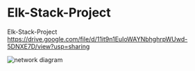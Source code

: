 # Elk-Stack-Project
Elk-Stack-Project
https://drive.google.com/file/d/11it9n1EuIoWAYNbhghrpWUwd-5DNXE7D/view?usp=sharing

![network diagram](https://user-images.githubusercontent.com/88988729/146433056-65a4123b-4af7-45ad-9c7d-0aba4087e145.PNG)
